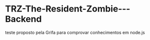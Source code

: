 # TRZ-The-Resident-Zombie---Backend
teste proposto pela Grifa para comprovar conhecimentos em node.js
